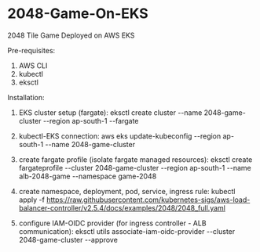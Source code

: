 # 2048-Game-On-EKS
2048 Tile Game Deployed on AWS EKS 


Pre-requisites: 

1. AWS CLI 
2. kubectl 
3. eksctl 


Installation: 


1. EKS cluster setup (fargate): eksctl create cluster --name 2048-game-cluster --region ap-south-1 --fargate

2. kubectl-EKS connection: aws eks update-kubeconfig --region ap-south-1 --name 2048-game-cluster

3. create fargate profile (isolate fargate managed resources): eksctl create fargateprofile --cluster 2048-game-cluster --region ap-south-1 --name alb-2048-game --namespace game-2048

4. create namespace, deployment, pod, service, ingress rule: kubectl apply -f https://raw.githubusercontent.com/kubernetes-sigs/aws-load-balancer-controller/v2.5.4/docs/examples/2048/2048_full.yaml

5. configure IAM-OIDC provider (for ingress controller - ALB communication): eksctl utils associate-iam-oidc-provider --cluster 2048-game-cluster --approve
